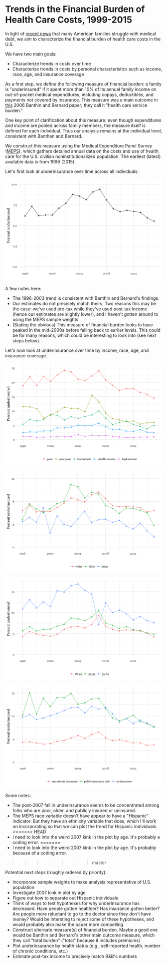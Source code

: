 # Trends in the Financial Burden of Health Care Costs, 1999-2015

In light of [recent news](https://www.kff.org/health-costs/report/the-burden-of-medical-debt-results-from-the-kaiser-family-foundationnew-york-times-medical-bills-survey/) that many American families struggle with medical debt, we aim to characterize the financial burden of health care costs in the U.S.

We have two main goals:
- Characterize trends in costs over time
- Characterize trends in costs by personal characteristics such as income, race, age, and insurance coverage

As a first step, we define the following measure of financial burden: a family is "underinsured" if it spent more than 10% of its annual family income on out-of-pocket medical expenditures, including copays, deductibles, and payments not covered by insurance. This measure was a main outcome in [this](https://jamanetwork.com/journals/jama/fullarticle/204529) 2006 Banthin and Bernard paper; they call it "health care service burden."

One key point of clarification about this measure: even though expenditures and income are pooled across family members, the measure itself is defined for each individual.  Thus our analysis remains at the individual level, consistent with Banthan and Bernard.

We construct this measure using the Medical Expenditure Panel Survey ([MEPS](https://meps.ahrq.gov/mepsweb/)), which gathers detailed annual data on the costs and use of health care for the U.S. civilian noninstitutionalized population. The earliest (latest) available data is from 1996 (2015).

Let's first look at underinsurance over time across all individuals:

![Image](https://raw.githubusercontent.com/kdanesh/medexp/gh-pages/output/ui.png)

A few notes here:
- The 1996-2003 trend is consistent with Banthin and Bernard's findings.
- Our estimates do not precisely match theirs.  Two reasons this may be the case: we've used pre-tax while they've used post-tax income (hence our estimates are slightly lower), and I haven't gotten around to using the MEPS sample weights. 
- (Stating the obvious) This measure of financial burden looks to have peaked in the mid-2000s before falling back to earlier levels. This could be for many reasons, which could be interesting to look into (see next steps below).

Let's now look at underinsurance over time by income, race, age, and insurance coverage.

![Image](https://raw.githubusercontent.com/kdanesh/medexp/gh-pages/output/ui_pov.png)

![Image](https://raw.githubusercontent.com/kdanesh/medexp/gh-pages/output/ui_race.png)

![Image](https://raw.githubusercontent.com/kdanesh/medexp/gh-pages/output/ui_age.png)

![Image](https://raw.githubusercontent.com/kdanesh/medexp/gh-pages/output/ui_ins.png)

Some notes:
- The post-2007 fall in underinsurance seems to be concentrated among folks who are poor, older, and publicly insured or uninsured.
- The MEPS race variable doesn't have appear to have a "Hispanic" indicator. But they have an ethnicity variable that does, which I'll work on incorporating so that we can plot the trend for Hispanic individuals.
<<<<<<< HEAD
- I need to look into the weird 2007 kink in the plot by age. It's probably a coding error.
=======
- I need to look into the weird 2007 kink in the plot by age. It's probably because of a coding error.
>>>>>>> master

Potential next steps (roughly ordered by priority):
- Incorporate sample weights to make analysis representative of U.S. population
- Investigate 2007 kink in plot by age
- Figure out how to separate out Hispanic individuals
- Think of ways to test hypotheses for why underinsurance has decreased. Have people gotten healthier? Has insurance gotten better? Are people more reluctant to go to the doctor since they don't have money? Would be intersting to reject some of these hypotheses, and would probably also make the paper more compelling
- Construct alternate measure(s) of financial burden. Maybe a good one would be Banthin and Bernard's other main outcome measure, which they call "total burden" ("total" because it includes premiums)
- Plot underinsurance by health status (e.g., self-reported health, number of chronic conditions, etc.)
- Estimate post-tax income to precisely match B&B's numbers



